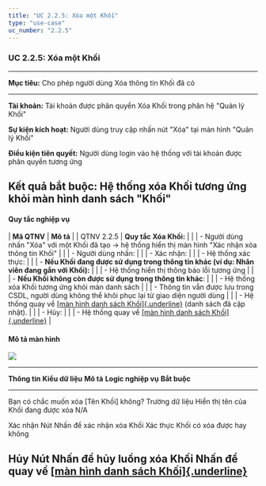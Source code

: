 ```yaml
---
title: "UC 2.2.5: Xóa một Khối"
type: "use-case"
uc_number: "2.2.5"
---
```


### UC 2.2.5: Xóa một Khối

  ---------------------------------------------------------------------------------------------------
  **Mục tiêu:**               Cho phép người dùng Xóa thông tin Khối đã có
  --------------------------- -----------------------------------------------------------------------
  **Tài khoản:**              Tài khoản được phân quyền Xóa Khối trong phân hệ "Quản lý Khối"

  **Sự kiện kích hoạt:**      Người dùng truy cập nhấn nút "Xóa" tại màn hình "Quản lý Khối"

  **Điều kiện tiên quyết:**   Người dùng login vào hệ thống với tài khoản được phân quyền tương ứng

  **Kết quả bắt buộc:**       Hệ thống xóa Khối tương ứng khỏi màn hình danh sách "Khối"
  ---------------------------------------------------------------------------------------------------

#### Quy tắc nghiệp vụ

| **Mã QTNV** | **Mô tả** |
| QTNV 2.2.5 | **Quy tắc Xóa Khối:** |
|  | - Người dùng nhấn "Xóa" với một Khối đã tạo → hệ thống hiển thị màn hình "Xác nhận xóa thông tin Khối" |
|  | - Người dùng nhấn: |
|  | - Xác nhận: |
|  | - Hệ thống xác thực: |
|  | - **Nếu Khối đang được sử dụng trong thông tin khác (ví dụ: Nhân viên đang gắn với Khối):** |
|  | - Hệ thống hiển thị thông báo lỗi tương ứng |
|  | - **Nếu Khối không còn được sử dụng trong thông tin khác**: |
|  | - Hệ thống xóa Khối tương ứng khỏi màn danh sách |
|  | - Thông tin vẫn được lưu trong CSDL, người dùng không thể khôi phục lại từ giao diện người dùng |
|  | - Hệ thống quay về [[màn hình danh sách Khối]{.underline}](#uc-2.2.1-xem-danh-sách-tìm-kiếm-khối) (danh sách đã cập nhật). |
|  | - Hủy: |
|  | - Hệ thống quay về [[màn hình danh sách Khối]{.underline}](#uc-2.2.1-xem-danh-sách-tìm-kiếm-khối) |

#### Mô tả màn hình

![](media/image86.png)

  -------------------------------------------------------------------------------------------------------------------------------------------------------------------------------------------------------------------
  **Thông tin**                              **Kiểu dữ liệu**   **Mô tả**                             **Logic nghiệp vụ**                                                                              **Bắt buộc**
  ------------------------------------------ ------------------ ------------------------------------- ------------------------------------------------------------------------------------------------ --------------
  Bạn có chắc muốn xóa \[Tên Khối\] không?   Trường dữ liệu     Hiển thị tên của Khối đang được xóa   N/A                                                                                              

  Xác nhận                                   Nút                Nhấn để xác nhận xóa Khối             Xác thực Khối có xóa được hay không                                                              

  Hủy                                        Nút                Nhấn để hủy luồng xóa Khối            Nhấn để quay về [[màn hình danh sách Khối]{.underline}](#uc-2.2.1-xem-danh-sách-tìm-kiếm-khối)   
  -------------------------------------------------------------------------------------------------------------------------------------------------------------------------------------------------------------------
